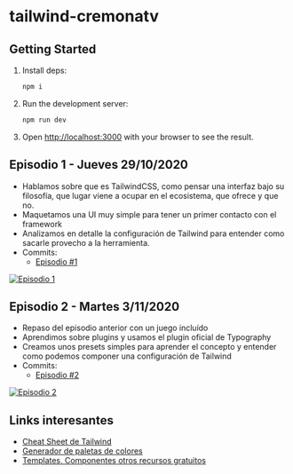 # tailwind-cremonatv

## Getting Started

1. Install deps:
    ```bash
    npm i
    ```
1. Run the development server:
    ```bash
    npm run dev
    ```
1. Open [http://localhost:3000](http://localhost:3000) with your browser to see the result.

## Episodio 1 - Jueves 29/10/2020

- Hablamos sobre que es TailwindCSS, como pensar una interfaz bajo su filosofía, que lugar viene a ocupar en el ecosistema, que ofrece y que no.
- Maquetamos una UI muy simple para tener un primer contacto con el framework
- Analizamos en detalle la configuración de Tailwind para entender como sacarle provecho a la herramienta.
- Commits:
    - [Episodio #1](https://github.com/durancristhian/tailwind-cremonatv/commit/8d11ad2f72501dd0b6850550691984ef2badc46b)

[![Episodio 1](https://img.youtube.com/vi/uOtjJTdxDUw/0.jpg)](https://www.youtube.com/watch?v=uOtjJTdxDUw)

## Episodio 2 - Martes 3/11/2020

- Repaso del episodio anterior con un juego incluído
- Aprendimos sobre plugins y usamos el plugin oficial de Typography
- Creamos unos presets simples para aprender el concepto y entender como podemos componer una configuración de Tailwind
- Commits:
    - [Episodio #2](https://github.com/durancristhian/tailwind-cremonatv/commit/b56818da4c8e7e88ca6926a96a35460dfb1ec4cf)

[![Episodio 2](https://img.youtube.com/vi/xyLnuUlfOKE/0.jpg)](https://www.youtube.com/watch?v=xyLnuUlfOKE)

## Links interesantes

- [Cheat Sheet de Tailwind](https://nerdcave.com/tailwind-cheat-sheet)
- [Generador de paletas de colores](https://javisperez.github.io/tailwindcolorshades/)
- [Templates, Componentes otros recursos gratuitos](https://www.tailwindtoolbox.com/)